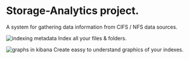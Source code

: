 # Storage-Analytics project.
A system for gathering data information from CIFS / NFS data sources.

![indexing metadata](http://i.imgur.com/g9EYYAh.png)
Index all your files & folders.

![graphs in kibana](http://i.imgur.com/6A447JM.png)
Create eassy to understand graphics of your indexes. 
